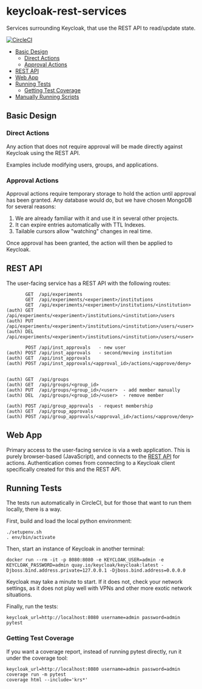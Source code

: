 # keycloak-rest-services
Services surrounding Keycloak, that use the REST API to read/update state.

[![CircleCI](https://circleci.com/gh/WIPACrepo/keycloak-rest-services.svg?style=svg&circle-token=87c420d0b5ba0dffb28337618e7cf0df7a905bf8)](https://circleci.com/gh/WIPACrepo/keycloak-rest-services)

* [Basic Design](#basic-design)
  + [Direct Actions](#direct-actions)
  + [Approval Actions](#approval-actions)
* [REST API](#rest-api)
* [Web App](#web-app)
* [Running Tests](#running-tests)
  + [Getting Test Coverage](#getting-test-coverage)
* [Manually Running Scripts](#manually-running-scripts)

## Basic Design

### Direct Actions

Any action that does not require approval will be made directly against
Keycloak using the REST API.

Examples include modifying users, groups, and applications.

### Approval Actions

Approval actions require temporary storage to hold the action until approval
has been granted. Any database would do, but we have chosen MongoDB for
several reasons:

1. We are already familiar with it and use it in several other projects.
2. It can expire entries automatically with TTL Indexes.
3. Tailable cursors allow "watching" changes in real time.

Once approval has been granted, the action will then be applied to Keycloak.

## REST API

The user-facing service has a REST API with the following routes:

           GET  /api/experiments
           GET  /api/experiments/<experiment>/institutions
           GET  /api/experiments/<experiment>/institutions/<institution>
    (auth) GET  /api/experiments/<experiment>/institutions/<institution>/users
    (auth) PUT  /api/experiments/<experiment>/institutions/<institution>/users/<user>
    (auth) DEL  /api/experiments/<experiment>/institutions/<institution>/users/<user>

           POST /api/inst_approvals   - new user
    (auth) POST /api/inst_approvals   - second/moving institution
    (auth) GET  /api/inst_approvals
    (auth) POST /api/inst_approvals/<approval_id>/actions/<approve/deny>


    (auth) GET  /api/groups
    (auth) GET  /api/groups/<group_id>
    (auth) PUT  /api/groups/<group_id>/<user>  - add member manually
    (auth) DEL  /api/groups/<group_id>/<user>  - remove member

    (auth) POST /api/group_approvals  - request membership
    (auth) GET  /api/group_approvals
    (auth) POST /api/group_approvals/<approval_id>/actions/<approve/deny>

## Web App

Primary access to the user-facing service is via a web application.
This is purely browser-based (JavaScript), and connects to the
[REST API](#rest-api) for actions. Authentication comes from connecting
to a Keycloak client specifically created for this and the REST API.

## Running Tests

The tests run automatically in CircleCI, but for those that want to run them
locally, there is a way.

First, build and load the local python environment:

    ./setupenv.sh
    . env/bin/activate

Then, start an instance of Keycloak in another terminal:

    docker run --rm -it -p 8080:8080 -e KEYCLOAK_USER=admin -e KEYCLOAK_PASSWORD=admin quay.io/keycloak/keycloak:latest -Djboss.bind.address.private=127.0.0.1 -Djboss.bind.address=0.0.0.0

Keycloak may take a minute to start. If it does not, check your network settings,
as it does not play well with VPNs and other more exotic network situations.

Finally, run the tests:

    keycloak_url=http://localhost:8080 username=admin password=admin pytest

### Getting Test Coverage

If you want a coverage report, instead of running pytest directly, run it
under the coverage tool:

    keycloak_url=http://localhost:8080 username=admin password=admin coverage run -m pytest
    coverage html --include='krs*'
